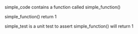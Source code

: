 simple_code contains a function called simple_function()

simple_function() return 1

simple_test is a unit test to assert simple_function() will return 1
